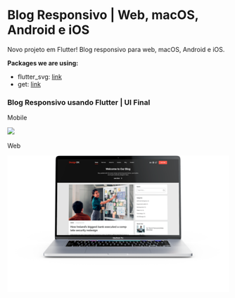 # Blog Responsivo | Web, macOS, Android e iOS

Novo projeto em Flutter!
Blog responsivo para web, macOS, Android e iOS.

**Packages we are using:**

- flutter_svg: [link](https://pub.dev/packages/flutter_svg)
- get: [link](https://pub.dev/packages/get)

### Blog Responsivo usando Flutter | UI Final

Mobile

<img src="mobileUI.png" height="700em" />

Web

![Preview](/siteUI.png)